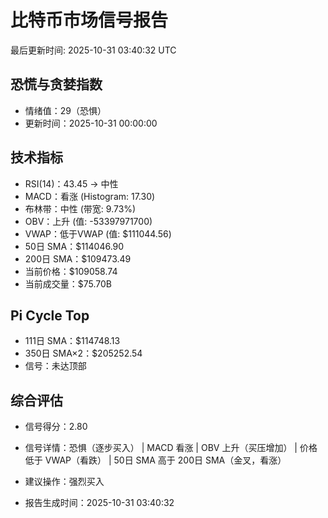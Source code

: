 # 比特币市场信号报告

最后更新时间: 2025-10-31 03:40:32 UTC

## 恐慌与贪婪指数
- 情绪值：29（恐惧）
- 更新时间：2025-10-31 00:00:00

## 技术指标
- RSI(14)：43.45 → 中性
- MACD：看涨 (Histogram: 17.30)
- 布林带：中性 (带宽: 9.73%)
- OBV：上升 (值: -53397971700)
- VWAP：低于VWAP (值: $111044.56)
- 50日 SMA：$114046.90
- 200日 SMA：$109473.49
- 当前价格：$109058.74
- 当前成交量：$75.70B

## Pi Cycle Top
- 111日 SMA：$114748.13
- 350日 SMA×2：$205252.54
- 信号：未达顶部

## 综合评估
- 信号得分：2.80
- 信号详情：恐惧（逐步买入） | MACD 看涨 | OBV 上升（买压增加） | 价格低于 VWAP（看跌） | 50日 SMA 高于 200日 SMA（金叉，看涨）
- 建议操作：强烈买入

- 报告生成时间：2025-10-31 03:40:32